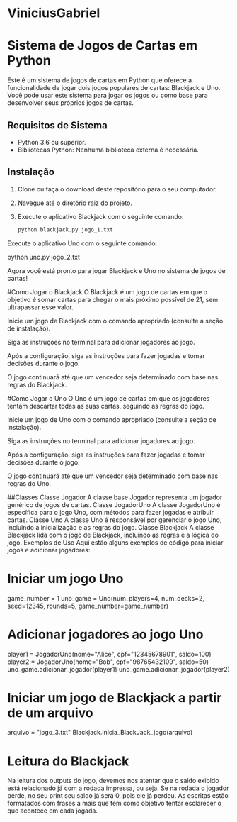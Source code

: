 # ViniciusGabriel

# Sistema de Jogos de Cartas em Python

Este é um sistema de jogos de cartas em Python que oferece a funcionalidade de jogar dois jogos populares de cartas: Blackjack e Uno. Você pode usar este sistema para jogar os jogos ou como base para desenvolver seus próprios jogos de cartas.

## Requisitos de Sistema

- Python 3.6 ou superior.
- Bibliotecas Python: Nenhuma biblioteca externa é necessária.

## Instalação

1. Clone ou faça o download deste repositório para o seu computador.

2. Navegue até o diretório raiz do projeto.

3. Execute o aplicativo Blackjack com o seguinte comando:

   ```bash
   python blackjack.py jogo_1.txt

Execute o aplicativo Uno com o seguinte comando:

python uno.py jogo_2.txt


Agora você está pronto para jogar Blackjack e Uno no sistema de jogos de cartas!

#Como Jogar o Blackjack
O Blackjack é um jogo de cartas em que o objetivo é somar cartas para chegar o mais próximo possível de 21, sem ultrapassar esse valor.

Inicie um jogo de Blackjack com o comando apropriado (consulte a seção de instalação).

Siga as instruções no terminal para adicionar jogadores ao jogo.

Após a configuração, siga as instruções para fazer jogadas e tomar decisões durante o jogo.

O jogo continuará até que um vencedor seja determinado com base nas regras do Blackjack.

#Como Jogar o Uno
O Uno é um jogo de cartas em que os jogadores tentam descartar todas as suas cartas, seguindo as regras do jogo.

Inicie um jogo de Uno com o comando apropriado (consulte a seção de instalação).

Siga as instruções no terminal para adicionar jogadores ao jogo.

Após a configuração, siga as instruções para fazer jogadas e tomar decisões durante o jogo.

O jogo continuará até que um vencedor seja determinado com base nas regras do Uno.

##Classes
Classe Jogador
A classe base Jogador representa um jogador genérico de jogos de cartas.
Classe JogadorUno
A classe JogadorUno é específica para o jogo Uno, com métodos para fazer jogadas e atribuir cartas.
Classe Uno
A classe Uno é responsável por gerenciar o jogo Uno, incluindo a inicialização e as regras do jogo.
Classe Blackjack
A classe Blackjack lida com o jogo de Blackjack, incluindo as regras e a lógica do jogo.
Exemplos de Uso
Aqui estão alguns exemplos de código para iniciar jogos e adicionar jogadores:


# Iniciar um jogo Uno
game_number = 1
uno_game = Uno(num_players=4, num_decks=2, seed=12345, rounds=5, game_number=game_number)

# Adicionar jogadores ao jogo Uno
player1 = JogadorUno(nome="Alice", cpf="12345678901", saldo=100)
player2 = JogadorUno(nome="Bob", cpf="98765432109", saldo=50)
uno_game.adicionar_jogador(player1)
uno_game.adicionar_jogador(player2)

# Iniciar um jogo de Blackjack a partir de um arquivo
arquivo = "jogo_3.txt"
Blackjack.inicia_BlackJack_jogo(arquivo)

# Leitura do Blackjack
Na leitura dos outputs do jogo, devemos nos atentar que o saldo exibido está relacionado já com a rodada impressa, ou seja. Se na rodada o jogador perde, no seu print seu saldo já será 0, pois ele já perdeu.
As escritas estão formatados com frases a mais que tem como objetivo tentar esclarecer o que acontece em cada jogada.  
